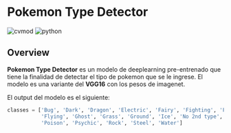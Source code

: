 # Pokemon Type Detector

![cvmod](https://img.shields.io/static/v1.svg?label=version&message=v1.0&color=green)  ![python](https://img.shields.io/static/v1.svg?label=python&message=3.7&color=blue)

## Overview

**Pokemon Type Detector** es un modelo de deeplearning pre-entrenado que tiene la finalidad de detectar el tipo de pokemon que se le ingrese.
El modelo es una variante del **VGG16** con los pesos de imagenet. 

El output del modelo es el siguiente: 
```python
classes = ['Bug', 'Dark', 'Dragon', 'Electric', 'Fairy', 'Fighting', 'Fire',
           'Flying', 'Ghost', 'Grass', 'Ground', 'Ice', 'No 2nd type', 'Normal',
           'Poison', 'Psychic', 'Rock', 'Steel', 'Water']
```
